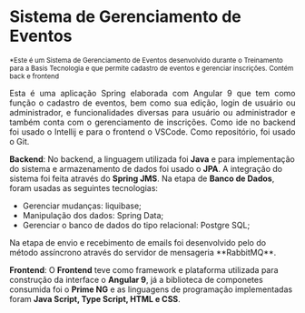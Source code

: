 # Sistema de Gerenciamento de Eventos

<sub>*Este é um Sistema de Gerenciamento de Eventos desenvolvido durante o Treinamento para a Basis Tecnologia e que permite cadastro de eventos e gerenciar inscrições. Contém back e frontend</sub>

<p align="justify"> Esta é uma aplicação Spring elaborada com Angular 9 que tem como função o cadastro de eventos, bem como sua edição, login de usuário ou administrador, e funcionalidades diversas para usuário ou administrador e também conta com o gerenciamento de inscrições.
Como ide no backend foi usado o Intellij e para o frontend o VSCode. Como repositório, foi usado o Git.
  
**Backend**:  No backend, a linguagem utilizada foi **Java** e para implementação do sistema e armazenamento de dados foi usado o **JPA**. A integração do sistema foi feita através do **Spring JMS**. Na etapa de **Banco de Dados**, foram usadas as seguintes tecnologias:
<ul>
  <li>Gerenciar mudanças: liquibase;</li>
  <li>Manipulação dos dados: Spring Data;</li>
  <li>Gerenciar o banco de dados do tipo relacional: Postgre SQL;</li>
</ul>
Na etapa de envio e recebimento de emails foi desenvolvido pelo do método assíncrono através do servidor de mensageria **RabbitMQ**.

**Frontend**: O **Frontend** teve como framework e plataforma utilizada para construção da interface o **Angular 9**, já a biblioteca de componetes consumida foi o **Prime NG** e as linguagens de programação implementadas foram **Java Script, Type Script, HTML e CSS**. 
</p>
